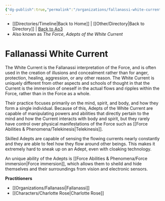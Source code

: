 ```yaml
---
{"dg-publish":true,"permalink":"/organizations/fallanassi-white-current/","tags":["universal light dark","forceblief","beliefs"]}
---
```


- [[Directories/Timeline\|Back to Home]] | [[Other/Directory\|Back to Directory]] | [Back to Ao3](https://archiveofourown.org/works/19334440/chapters/45992584)
- Also known as *The Force*, *Adepts of the White Current*

# Fallanassi White Current
The White Current is the Fallanassi interpretation of the Force, and is often used in the creation of illusions and concealment rather than for anger, protection, healing, aggression, or any other reason. The White Current is uniquely different from other aspects and schools of thought in that the Current is the immersion of oneself in the actual flows and ripples within the Force, rather than in the Force as a whole.

Their practice focuses primarily on the mind, spirit, and body, and how they form a single individual. Because of this, Adepts of the White Current are capable of manipulating powers and abilities that directly pertain to the mind and how the Current interacts with body and spirit, but they rarely have control over physical manifestations of the Force such as [[Force Abilities & Phenomena/Telekinesis\|Telekinesis]].

Skilled Adepts are capable of sensing the flowing currents nearly constantly and they are able to feel how they flow around other beings. This makes it extremely hard to sneak up on an Adept, even with cloaking technology. 

An unique ability of the Adepts is [[Force Abilities & Phenomena/Force immersion\|Force immersion]], which allows them to sheild and hide themselves and their surroundings from vision and electronic sensors. 

**Practitioners**
- [[Organizations/Fallanassi\|Fallanassi]]
- [[Characters/Charlotte Rose\|Charlotte Rose]]